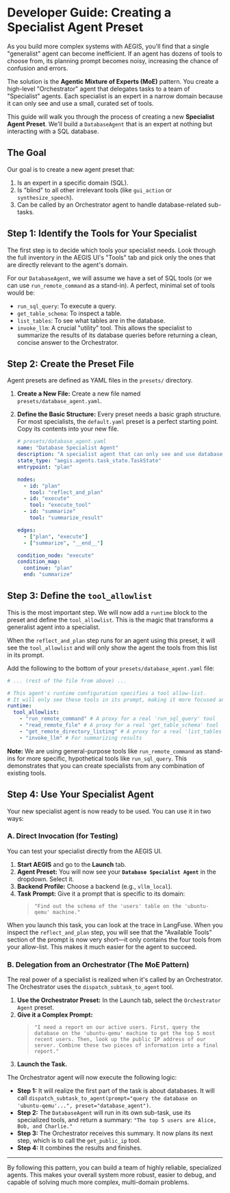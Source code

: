 # Developer Guide: Creating a Specialist Agent Preset

As you build more complex systems with AEGIS, you'll find that a single "generalist" agent can become inefficient. If an agent has dozens of tools to choose from, its planning prompt becomes noisy, increasing the chance of confusion and errors.

The solution is the **Agentic Mixture of Experts (MoE)** pattern. You create a high-level "Orchestrator" agent that delegates tasks to a team of "Specialist" agents. Each specialist is an expert in a narrow domain because it can only see and use a small, curated set of tools.

This guide will walk you through the process of creating a new **Specialist Agent Preset**. We'll build a `DatabaseAgent` that is an expert at nothing but interacting with a SQL database.

## The Goal

Our goal is to create a new agent preset that:
1.  Is an expert in a specific domain (SQL).
2.  Is "blind" to all other irrelevant tools (like `gui_action` or `synthesize_speech`).
3.  Can be called by an Orchestrator agent to handle database-related sub-tasks.

## Step 1: Identify the Tools for Your Specialist

The first step is to decide which tools your specialist needs. Look through the full inventory in the AEGIS UI's "Tools" tab and pick only the ones that are directly relevant to the agent's domain.

For our `DatabaseAgent`, we will assume we have a set of SQL tools (or we can use `run_remote_command` as a stand-in). A perfect, minimal set of tools would be:

-   `run_sql_query`: To execute a query.
-   `get_table_schema`: To inspect a table.
-   `list_tables`: To see what tables are in the database.
-   `invoke_llm`: A crucial "utility" tool. This allows the specialist to summarize the results of its database queries before returning a clean, concise answer to the Orchestrator.

## Step 2: Create the Preset File

Agent presets are defined as YAML files in the `presets/` directory.

1.  **Create a New File:**
    Create a new file named `presets/database_agent.yaml`.

2.  **Define the Basic Structure:**
    Every preset needs a basic graph structure. For most specialists, the `default.yaml` preset is a perfect starting point. Copy its contents into your new file.

    ```yaml
    # presets/database_agent.yaml
    name: "Database Specialist Agent"
    description: "A specialist agent that can only see and use database-related tools. It can answer questions by querying a SQL database."
    state_type: "aegis.agents.task_state.TaskState"
    entrypoint: "plan"

    nodes:
      - id: "plan"
        tool: "reflect_and_plan"
      - id: "execute"
        tool: "execute_tool"
      - id: "summarize"
        tool: "summarize_result"

    edges:
      - ["plan", "execute"]
      - ["summarize", "__end__"]

    condition_node: "execute"
    condition_map:
      continue: "plan"
      end: "summarize"
    ```

## Step 3: Define the `tool_allowlist`

This is the most important step. We will now add a `runtime` block to the preset and define the `tool_allowlist`. This is the magic that transforms a generalist agent into a specialist.

When the `reflect_and_plan` step runs for an agent using this preset, it will see the `tool_allowlist` and will only show the agent the tools from this list in its prompt.

Add the following to the bottom of your `presets/database_agent.yaml` file:

```yaml
# ... (rest of the file from above) ...

# This agent's runtime configuration specifies a tool allow-list.
# It will only see these tools in its prompt, making it more focused and reliable.
runtime:
  tool_allowlist:
    - "run_remote_command" # A proxy for a real 'run_sql_query' tool
    - "read_remote_file" # A proxy for a real 'get_table_schema' tool
    - "get_remote_directory_listing" # A proxy for a real 'list_tables' tool
    - "invoke_llm" # For summarizing results
```

**Note:** We are using general-purpose tools like `run_remote_command` as stand-ins for more specific, hypothetical tools like `run_sql_query`. This demonstrates that you can create specialists from any combination of existing tools.

## Step 4: Use Your Specialist Agent

Your new specialist agent is now ready to be used. You can use it in two ways:

### A. Direct Invocation (for Testing)

You can test your specialist directly from the AEGIS UI.

1.  **Start AEGIS** and go to the **Launch** tab.
2.  **Agent Preset:** You will now see your **`Database Specialist Agent`** in the dropdown. Select it.
3.  **Backend Profile:** Choose a backend (e.g., `vllm_local`).
4.  **Task Prompt:** Give it a prompt that is specific to its domain:
    > `"Find out the schema of the 'users' table on the 'ubuntu-qemu' machine."`

When you launch this task, you can look at the trace in LangFuse. When you inspect the `reflect_and_plan` step, you will see that the "Available Tools" section of the prompt is now very short—it only contains the four tools from your allow-list. This makes it much easier for the agent to succeed.

### B. Delegation from an Orchestrator (The MoE Pattern)

The real power of a specialist is realized when it's called by an Orchestrator. The Orchestrator uses the `dispatch_subtask_to_agent` tool.

1.  **Use the Orchestrator Preset:** In the Launch tab, select the `Orchestrator Agent` preset.
2.  **Give it a Complex Prompt:**
    > `"I need a report on our active users. First, query the database on the 'ubuntu-qemu' machine to get the top 5 most recent users. Then, look up the public IP address of our server. Combine these two pieces of information into a final report."`
3.  **Launch the Task.**

The Orchestrator agent will now execute the following logic:
-   **Step 1:** It will realize the first part of the task is about databases. It will call `dispatch_subtask_to_agent(prompt="query the database on 'ubuntu-qemu'...", preset="database_agent")`.
-   **Step 2:** The `DatabaseAgent` will run in its own sub-task, use its specialized tools, and return a summary: `"The top 5 users are Alice, Bob, and Charlie."`
-   **Step 3:** The Orchestrator receives this summary. It now plans its next step, which is to call the `get_public_ip` tool.
-   **Step 4:** It combines the results and finishes.

---

By following this pattern, you can build a team of highly reliable, specialized agents. This makes your overall system more robust, easier to debug, and capable of solving much more complex, multi-domain problems.